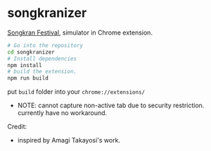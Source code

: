 # songkranizer

[Songkran Festival](https://en.wikipedia.org/wiki/Songkran_(Thailand)), simulator in Chrome extension.

```bash
# Go into the repository
cd songkranizer
# Install dependencies
npm install
# build the extension.
npm run build
```

put `build` folder into your `chrome://extensions/`

- NOTE: cannot capture non-active tab due to security restriction.
currently have no workaround.

Credit:
- inspired by Amagi Takayosi's work.